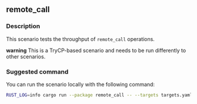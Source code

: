 ## remote_call

### Description

This scenario tests the throughput of `remote_call` operations.

**warning** This is a TryCP-based scenario and needs to be run differently to other scenarios.

### Suggested command

You can run the scenario locally with the following command:

```bash
RUST_LOG=info cargo run --package remote_call -- --targets targets.yaml --duration 300
```

